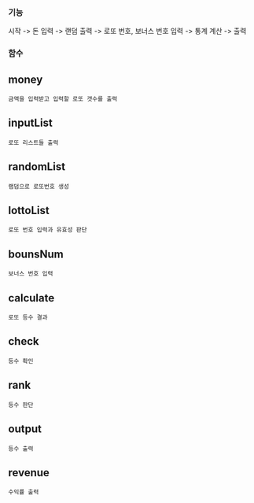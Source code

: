 ### 기능 
시작 -> 돈 입력 -> 랜덤 출력 -> 로또 번호, 보너스 번호 입력 -> 통계 계산 -> 출력

### 함수
## money
    금액을 입력받고 입력할 로또 갯수를 출력
## inputList
    로또 리스트들 출력
## randomList
    램덤으로 로또번호 생성
## lottoList
    로또 번호 입력과 유효성 판단
## bounsNum
    보너스 번호 입력
## calculate
    로또 등수 결과
## check
    등수 확인
## rank
    등수 판단
## output
    등수 출력
## revenue
    수익률 출력
